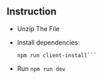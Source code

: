 

## Instruction

- Unzip The File 

- Install dependencies: 

	```npm i 
	npm run client-install```

- Run 
	`npm run dev`

